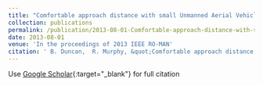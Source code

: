 ```yaml
---
title: "Comfortable approach distance with small Unmanned Aerial Vehicles"
collection: publications
permalink: /publication/2013-08-01-Comfortable-approach-distance-with-small-Unmanned-Aerial-Vehicles
date: 2013-08-01
venue: 'In the proceedings of 2013 IEEE RO-MAN'
citation: ' B. Duncan,  R. Murphy, &quot;Comfortable approach distance with small Unmanned Aerial Vehicles.&quot; In the proceedings of 2013 IEEE RO-MAN, 2013.'
---
```

Use [Google Scholar](https://scholar.google.com/scholar?q=Comfortable+approach+distance+with+small+Unmanned+Aerial+Vehicles){:target="_blank"} for full citation